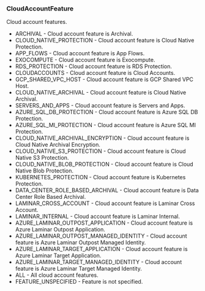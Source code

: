 ### CloudAccountFeature
Cloud account features.

- ARCHIVAL - Cloud account feature is Archival.
- CLOUD_NATIVE_PROTECTION - Cloud account feature is Cloud Native Protection.
- APP_FLOWS - Cloud account feature is App Flows.
- EXOCOMPUTE - Cloud account feature is Exocompute.
- RDS_PROTECTION - Cloud account feature is RDS Protection.
- CLOUDACCOUNTS - Cloud account feature is Cloud Accounts.
- GCP_SHARED_VPC_HOST - Cloud account feature is GCP Shared VPC Host.
- CLOUD_NATIVE_ARCHIVAL - Cloud account feature is Cloud Native Archival.
- SERVERS_AND_APPS - Cloud account feature is Servers and Apps.
- AZURE_SQL_DB_PROTECTION - Cloud account feature is Azure SQL DB Protection.
- AZURE_SQL_MI_PROTECTION - Cloud account feature is Azure SQL MI Protection.
- CLOUD_NATIVE_ARCHIVAL_ENCRYPTION - Cloud account feature is Cloud Native Archival Encryption.
- CLOUD_NATIVE_S3_PROTECTION - Cloud account feature is Cloud Native S3 Protection.
- CLOUD_NATIVE_BLOB_PROTECTION - Cloud account feature is Cloud Native Blob Protection.
- KUBERNETES_PROTECTION - Cloud account feature is Kubernetes Protection.
- DATA_CENTER_ROLE_BASED_ARCHIVAL - Cloud account feature is Data Center Role Based Archival.
- LAMINAR_CROSS_ACCOUNT - Cloud account feature is Laminar Cross Account.
- LAMINAR_INTERNAL - Cloud account feature is Laminar Internal.
- AZURE_LAMINAR_OUTPOST_APPLICATION - Cloud account feature is Azure Laminar Outpost Application.
- AZURE_LAMINAR_OUTPOST_MANAGED_IDENTITY - Cloud account feature is Azure Laminar Outpost Managed Identity.
- AZURE_LAMINAR_TARGET_APPLICATION - Cloud account feature is Azure Laminar Target Application.
- AZURE_LAMINAR_TARGET_MANAGED_IDENTITY - Cloud account feature is Azure Laminar Target Managed Identity.
- ALL - All cloud account features.
- FEATURE_UNSPECIFIED - Feature is not specified.
